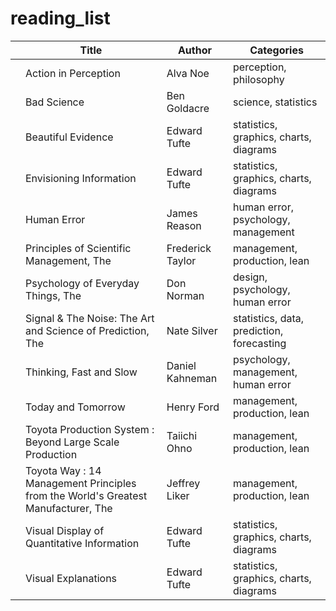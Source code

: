 # reading_list

| | Title | Author | Categories |
|-|-------|--------|------------|
| | Action in Perception | Alva Noe | perception, philosophy |
| | Bad Science | Ben Goldacre | science, statistics |
| | Beautiful Evidence | Edward Tufte | statistics, graphics, charts, diagrams |
| | Envisioning Information | Edward Tufte | statistics, graphics, charts, diagrams |
| | Human Error | James Reason | human error, psychology, management |
| | Principles of Scientific Management, The | Frederick Taylor | management, production, lean |
| | Psychology of Everyday Things, The | Don Norman | design, psychology, human error |
| | Signal & The Noise: The Art and Science of Prediction, The | Nate Silver | statistics, data, prediction, forecasting |
| | Thinking, Fast and Slow | Daniel Kahneman | psychology, management, human error |
| | Today and Tomorrow | Henry Ford | management, production, lean |
| | Toyota Production System : Beyond Large Scale Production | Taiichi Ohno | management, production, lean |
| | Toyota Way : 14 Management Principles from the World's Greatest Manufacturer, The | Jeffrey Liker | management, production, lean |
| | Visual Display of Quantitative Information | Edward Tufte | statistics, graphics, charts, diagrams |
| | Visual Explanations | Edward Tufte | statistics, graphics, charts, diagrams |
